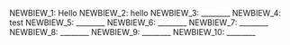 NEWBIEW_1: Hello
NEWBIEW_2: hello
NEWBIEW_3: ________
NEWBIEW_4: test
NEWBIEW_5: ________
NEWBIEW_6: ________
NEWBIEW_7: ________
NEWBIEW_8: ________
NEWBIEW_9: ________
NEWBIEW_10: ________
